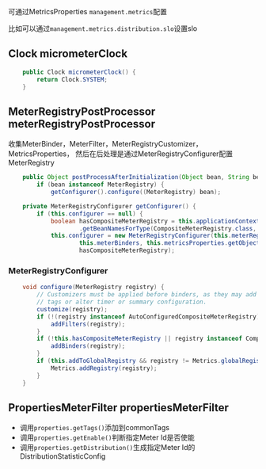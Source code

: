 
可通过MetricsProperties `management.metrics`配置

比如可以通过`management.metrics.distribution.slo`设置slo

## Clock micrometerClock

```java
	public Clock micrometerClock() {
		return Clock.SYSTEM;
	}
```

## MeterRegistryPostProcessor meterRegistryPostProcessor

收集MeterBinder，MeterFilter，MeterRegistryCustomizer，MetricsProperties，
然后在后处理是通过MeterRegistryConfigurer配置MeterRegistry

```java
	public Object postProcessAfterInitialization(Object bean, String beanName) throws BeansException {
		if (bean instanceof MeterRegistry) {
			getConfigurer().configure((MeterRegistry) bean);

	private MeterRegistryConfigurer getConfigurer() {
		if (this.configurer == null) {
			boolean hasCompositeMeterRegistry = this.applicationContext
					.getBeanNamesForType(CompositeMeterRegistry.class, false, false).length != 0;
			this.configurer = new MeterRegistryConfigurer(this.meterRegistryCustomizers, this.meterFilters,
					this.meterBinders, this.metricsProperties.getObject().isUseGlobalRegistry(),
					hasCompositeMeterRegistry);      
```

### MeterRegistryConfigurer

```java
	void configure(MeterRegistry registry) {
		// Customizers must be applied before binders, as they may add custom
		// tags or alter timer or summary configuration.
		customize(registry);
		if (!(registry instanceof AutoConfiguredCompositeMeterRegistry)) {
			addFilters(registry);
		}
		if (!this.hasCompositeMeterRegistry || registry instanceof CompositeMeterRegistry) {
			addBinders(registry);
		}
		if (this.addToGlobalRegistry && registry != Metrics.globalRegistry) {
			Metrics.addRegistry(registry);
		}
	}
```

## PropertiesMeterFilter propertiesMeterFilter

- 调用`properties.getTags()`添加到commonTags
- 调用`properties.getEnable()`判断指定Meter Id是否使能
- 调用`properties.getDistribution()`生成指定Meter Id的DistributionStatisticConfig
